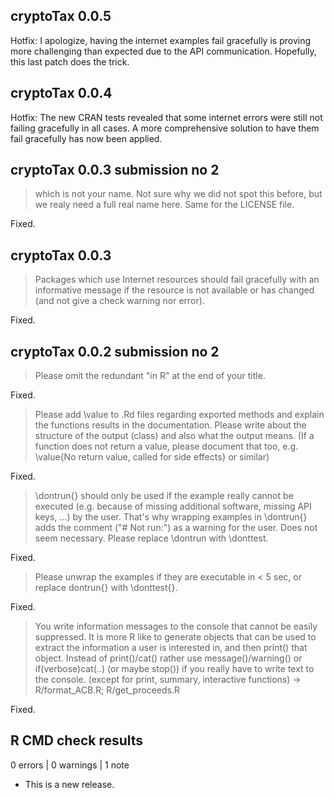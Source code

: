 ## cryptoTax 0.0.5

Hotfix: I apologize, having the internet examples fail gracefully is proving more challenging than expected due to the API communication. Hopefully, this last patch does the trick.

## cryptoTax 0.0.4

Hotfix: The new CRAN tests revealed that some internet errors were still not failing gracefully in all cases. A more comprehensive solution to have them fail gracefully has now been applied.

## cryptoTax 0.0.3 submission no 2

> which is not your name. Not sure why we did not spot this before, but we
realy need a full real name here. Same for the LICENSE file.

Fixed.

## cryptoTax 0.0.3

> Packages which use Internet resources should fail gracefully with an informative message
if the resource is not available or has changed (and not give a check warning nor error).

Fixed.

## cryptoTax 0.0.2 submission no 2

> Please omit the redundant "in R" at the end of your title.

Fixed.

> Please add \value to .Rd files regarding exported methods and explain
the functions results in the documentation. Please write about the
structure of the output (class) and also what the output means. (If a
function does not return a value, please document that too, e.g.
\value{No return value, called for side effects} or similar)

Fixed.

> \dontrun{} should only be used if the example really cannot be executed
(e.g. because of missing additional software, missing API keys, ...) by
the user. That's why wrapping examples in \dontrun{} adds the comment
("# Not run:") as a warning for the user. Does not seem necessary.
Please replace \dontrun with \donttest.

Fixed.

> Please unwrap the examples if they are executable in < 5 sec, or replace
dontrun{} with \donttest{}.

Fixed.

> You write information messages to the console that cannot be easily
suppressed.
It is more R like to generate objects that can be used to extract the
information a user is interested in, and then print() that object.
Instead of print()/cat() rather use message()/warning() or
if(verbose)cat(..) (or maybe stop()) if you really have to write text to
the console. (except for print, summary, interactive functions)
-> R/format_ACB.R; R/get_proceeds.R

Fixed.

## R CMD check results

0 errors | 0 warnings | 1 note

* This is a new release.
